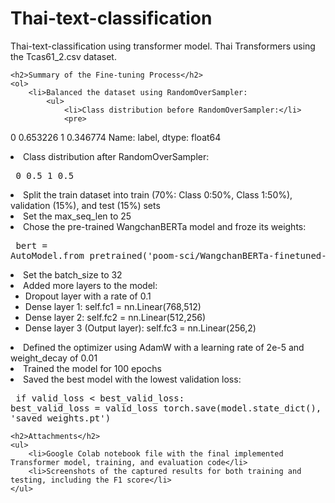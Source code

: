 <!DOCTYPE html>
<html lang="en">
<head>
    <meta charset="UTF-8">
    <meta http-equiv="X-UA-Compatible" content="IE=edge">
    <meta name="viewport" content="width=device-width, initial-scale=1.0">
    <title>Thai-text-classification</title>
</head>
<body>
    <h1>Thai-text-classification</h1>
    <p>Thai-text-classification using transformer model. Thai Transformers using the Tcas61_2.csv dataset.</p>

    <h2>Summary of the Fine-tuning Process</h2>
    <ol>
        <li>Balanced the dataset using RandomOverSampler:
            <ul>
                <li>Class distribution before RandomOverSampler:</li>
                <pre>
0    0.653226
1    0.346774
Name: label, dtype: float64
                </pre>
                <li>Class distribution after RandomOverSampler:</li>
                <pre>
0    0.5
1    0.5
                </pre>
                <li>Split the train dataset into train (70%: Class 0:50%, Class 1:50%), validation (15%), and test (15%) sets</li>
            </ul>
        </li>
        <li>Set the max_seq_len to 25</li>
        <li>Chose the pre-trained WangchanBERTa model and froze its weights:</li>
        <pre>
bert = AutoModel.from_pretrained('poom-sci/WangchanBERTa-finetuned-sentiment')
        </pre>
        <li>Set the batch_size to 32</li>
        <li>Added more layers to the model:
            <ul>
                <li>Dropout layer with a rate of 0.1</li>
                <li>Dense layer 1: self.fc1 = nn.Linear(768,512)</li>
                <li>Dense layer 2: self.fc2 = nn.Linear(512,256)</li>
                <li>Dense layer 3 (Output layer): self.fc3 = nn.Linear(256,2)</li>
            </ul>
        </li>
        <li>Defined the optimizer using AdamW with a learning rate of 2e-5 and weight_decay of 0.01</li>
        <li>Trained the model for 100 epochs</li>
        <li>Saved the best model with the lowest validation loss:</li>
        <pre>
if valid_loss < best_valid_loss:
    best_valid_loss = valid_loss
    torch.save(model.state_dict(), 'saved_weights.pt')
        </pre>
    </ol>

    <h2>Attachments</h2>
    <ul>
        <li>Google Colab notebook file with the final implemented Transformer model, training, and evaluation code</li>
        <li>Screenshots of the captured results for both training and testing, including the F1 score</li>
    </ul>
</body>
</html>
